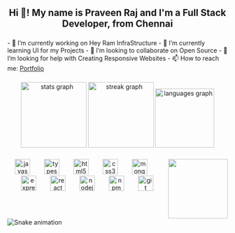 <!--
**praveenrajh/praveenrajh** is a ✨ _special_ ✨ repository because its `README.md` (this file) appears on your GitHub profile.

Here are some ideas to get you started:

- 🔭 I’m currently working on ...
- 🌱 I’m currently learning ...
- 👯 I’m looking to collaborate on ...
- 🤔 I’m looking for help with ...
- 💬 Ask me about ...
- 📫 How to reach me: ...
- 😄 Pronouns: ...
- ⚡ Fun fact: ...
-->
<h2 align="center">Hi 👋! My name is Praveen Raj and I'm a Full Stack Developer, from Chennai</h2>

###

<p>
- 🔭 I’m currently working on Hey Ram InfraStructure
- 🌱 I’m currently learning UI for my Projects
- 👯 I’m looking to collaborate on Open Source
- 🤔 I’m looking for help with Creating Responsive Websites
- 📫 How to reach me: <a href="https://praveenrajh.netlify.app/">Portfolio</a>
</p>

###

<div align="center">
  <img src="https://github-readme-stats.vercel.app/api?username=praveenrajh&hide_title=false&hide_rank=false&show_icons=true&include_all_commits=true&count_private=true&disable_animations=false&theme=dracula&locale=en&hide_border=true" height="150" alt="stats graph"  />
  <img src="https://streak-stats.demolab.com?user=praveenrajh&locale=en&mode=daily&theme=dracula&hide_border=true&border_radius=5" height="150" alt="streak graph"  />
  <img src="https://github-readme-stats.vercel.app/api/top-langs?username=praveenrajh&locale=en&hide_title=false&layout=compact&card_width=320&langs_count=5&theme=dracula&hide_border=true" height="135" alt="languages graph"  />
</div>

###

<div align="center">
</div>

###

<img align="right" height="136" src="https://media1.giphy.com/media/v1.Y2lkPTc5MGI3NjExaXZhYzg4Z2FnM2Q2cWFhemkxeG45eWtvdWZ2cjNuNHAxMno1dHM0ZSZlcD12MV9pbnRlcm5hbF9naWZfYnlfaWQmY3Q9Zw/Rpl1sod1vCXK0L2SUN/giphy.gif"  />

###

<div align="center">
  <img src="https://cdn.jsdelivr.net/gh/devicons/devicon/icons/javascript/javascript-original.svg" height="35" alt="javascript logo"  />
  <img width="24" />
  <img src="https://cdn.jsdelivr.net/gh/devicons/devicon/icons/typescript/typescript-original.svg" height="35" alt="typescript logo"  />
  <img width="24" />
  <img src="https://cdn.jsdelivr.net/gh/devicons/devicon/icons/html5/html5-original.svg" height="35" alt="html5 logo"  />
  <img width="24" />
  <img src="https://cdn.jsdelivr.net/gh/devicons/devicon/icons/css3/css3-original.svg" height="35" alt="css3 logo"  />
  <img width="24" />
  <img src="https://cdn.jsdelivr.net/gh/devicons/devicon/icons/mongodb/mongodb-original.svg" height="35" alt="mongodb logo"  />
  <img width="24" />
  <img src="https://cdn.jsdelivr.net/gh/devicons/devicon/icons/express/express-original.svg" height="35" alt="express logo"  />
  <img width="24" />
  <img src="https://cdn.jsdelivr.net/gh/devicons/devicon/icons/react/react-original.svg" height="35" alt="react logo"  />
  <img width="24" />
  <img src="https://cdn.jsdelivr.net/gh/devicons/devicon/icons/nodejs/nodejs-original.svg" height="35" alt="nodejs logo"  />
  <img width="24" />
  <img src="https://cdn.jsdelivr.net/gh/devicons/devicon/icons/npm/npm-original-wordmark.svg" height="35" alt="npm logo"  />
  <img width="24" />
  <img src="https://cdn.jsdelivr.net/gh/devicons/devicon/icons/git/git-original.svg" height="35" alt="git logo"  />
</div>

###

<br clear="both">

<img src="https://raw.githubusercontent.com/praveenrajh/praveenrajh/output/snake.svg" alt="Snake animation" />

###
